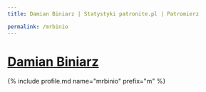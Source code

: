 ```yaml
---
title: Damian Biniarz | Statystyki patronite.pl | Patromierz

permalink: /mrbinio
---
```


# [Damian Biniarz](https://patronite.pl/mrbinio)

{% include profile.md name="mrbinio" prefix="m" %}
